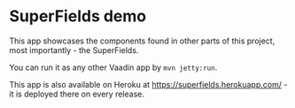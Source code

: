 # SuperFields demo

This app showcases the components found in other parts of this project, most importantly - the SuperFields.

You can run it as any other Vaadin app by `mvn jetty:run`.

This app is also available on Heroku at https://superfields.herokuapp.com/ - it is deployed there on every release.
